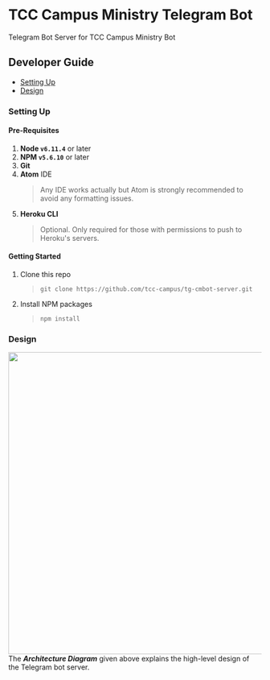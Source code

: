 # TCC Campus Ministry Telegram Bot
Telegram Bot Server for TCC Campus Ministry Bot

## Developer Guide
* [Setting Up](#setting-up)
* [Design](#design)

### Setting Up

#### Pre-Requisites

1. **Node `v6.11.4`** or later
2. **NPM `v5.6.10`** or later
3. **Git**
4. **Atom** IDE
    > Any IDE works actually but Atom is strongly recommended to avoid any formatting issues.
5. **Heroku CLI**
    > Optional. Only required for those with permissions to push to Heroku's servers.

#### Getting Started

1. Clone this repo
   > `git clone https://github.com/tcc-campus/tg-cmbot-server.git`
2. Install NPM packages
   > `npm install`
   
### Design

<img src="docs/diagrams/Architecture" width="600"><br>
The **_Architecture Diagram_** given above explains the high-level design of the Telegram bot server.
